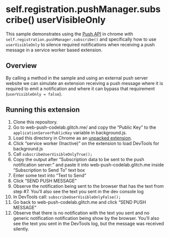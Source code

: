# self.registration.pushManager.subscribe() userVisibleOnly

This sample demonstrates using the [Push API]() in chrome with `self.registration.pushManager.subscribe()` and specifically how to use `userVisibleOnly` to silence required notifications when receiving a push message in a service worker based extension.

## Overview

By calling a method in the sample and using an external push server website we can simulate an extension receiving a push message where it is required to emit a notification and where it can bypass that requirement (`userVisibleOnly = false`).

## Running this extension

1. Clone this repository.
2. Go to web-push-codelab.glitch.me/ and copy the “Public Key” to the `applicationServerPublicKey` variable in background.js.
3. Load this directory in Chrome as an [unpacked extension](https://developer.chrome.com/docs/extensions/mv3/getstarted/development-basics/#load-unpacked).
4. Click “service worker (Inactive)” on the extension to load DevTools for background.js
5. Call `subscribeUserVisibleOnlyTrue();`
6. Copy the output after “Subscription data to be sent to the push notification server:” and paste it into web-push-codelab.glitch.me inside “Subscription to Send To” text box
7. Enter some text into “Text to Send”
8. Click “SEND PUSH MESSAGE”
9. Observe the notification being sent to the browser that has the text from step #7. You’ll also see the text you sent in the dev console log
10. In DevTools call: `subscribeUserVisibleOnlyFalse();`
11. Go back to web-push-codelab.glitch.me and click “SEND PUSH MESSAGE”
12. Observe that there is no notification with the text you sent and no generic notification  notification being show by the browser. You’ll also see the text you sent in the DevTools log, but the message was received silently.

